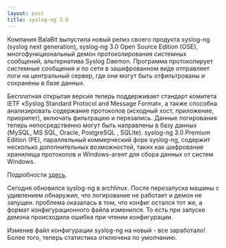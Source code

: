 ```yaml
--- 
layout: post
title: syslog-ng 3.0
---
```

Компания BalaBit выпустила новый релиз своего продукта syslog-ng (syslog next generation), syslog-ng 3.0 Open Source Edition (OSE), многофункциональный демон протоколирования системных сообщений, альтернатива Syslog Daemon. Программа протоколирует системные сообщения и по сети в зашифрованном виде отправляет логи на центральный сервер, где они могут быть отфильтрованы и сохранены в базе данных.

Бесплатная открытая версия теперь поддерживает стандарт комитета IETF «Syslog Standard Protocol and Message Format», а также способна анализировать содержание протоколов (исходный хост, приложение, приоритет), включать фильтрацию и перезапись. Данные логирования теперь непосредственно могут быть направлены в базу данных (MySQL, MS SQL, Oracle, PostgreSQL , SQLite). syslog-ng 3.0 Premium Edition (PE), параллельный коммерческий форк syslog-ng, содержит несколько дополнительных возможностей, таких как шифрование хранилища протоколов и Windows-агент для сбора данных от систем Windows.

Подробности  <a href="http://www.h-online.com/open/Open-Source-Edition-of-syslog-ng-3-0-released--/news/112811" rel="nofollow">здесь</a>.

Сегодня обновился syslog-ng в archlinux. После перезапуска машины с удивлением обнаружил, что логирование не работает и демон не запущен. проблема оказалась в том, что конфиг остался тот же, а формат конфигурационного файла изменился. То есть при запуске демона происходила ошибка при чтении конфигурации.

Изменив файл конфигурации syslog-ng на новый - все заработало! Более того, теперь статистика отключена по умолчанию.
